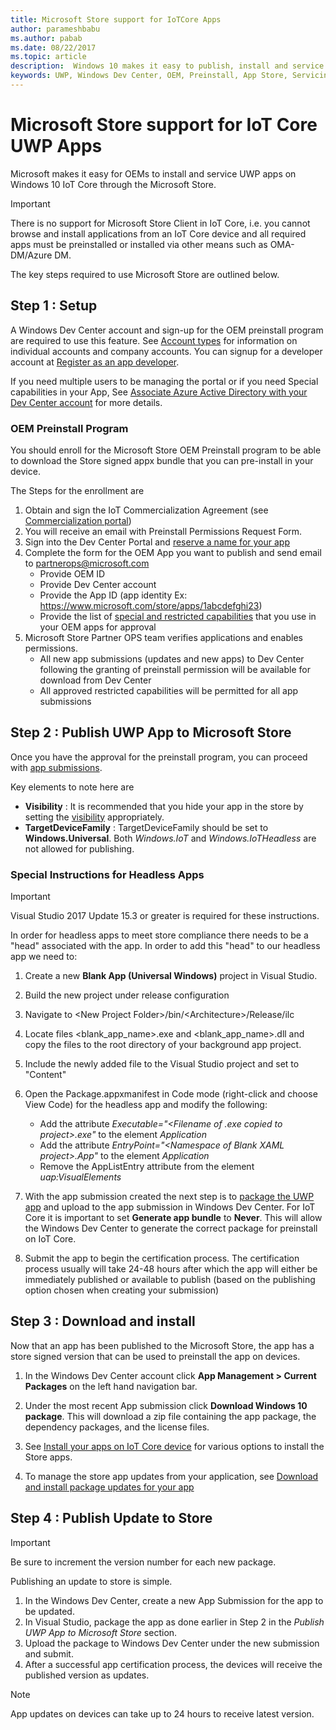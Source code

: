 ```yaml
---
title: Microsoft Store support for IoTCore Apps
author: parameshbabu
ms.author: pabab
ms.date: 08/22/2017
ms.topic: article
description:  Windows 10 makes it easy to publish, install and service apps on IoT Core using Microsoft Windows Store.
keywords: UWP, Windows Dev Center, OEM, Preinstall, App Store, Servicing
---
```


# Microsoft Store support for IoT Core UWP Apps

Microsoft makes it easy for OEMs to install and service UWP apps on Windows 10 IoT Core through the Microsoft Store. 

> [!IMPORTANT]
> There is no support for Microsoft Store Client in IoT Core, i.e. you cannot browse and install applications from an IoT Core device and all required apps must be preinstalled or installed via other means such as OMA-DM/Azure DM.

The key steps required to use Microsoft Store are outlined below.

## Step 1 : Setup 
A Windows Dev Center account and sign-up for the OEM preinstall program are required to use this feature. See [Account types](https://docs.microsoft.com/windows/uwp/publish/account-types-locations-and-fees) for information on individual accounts and company accounts. You can signup for a developer account at [Register as an app developer](https://developer.microsoft.com/en-us/store/register).

If you need multiple users to be managing the portal or if you need Special capabilities in your App,  See [Associate Azure Active Directory with your Dev Center account](https://docs.microsoft.com/windows/uwp/publish/associate-azure-ad-with-dev-center) for more details.

### OEM Preinstall Program
You should enroll for the Microsoft Store OEM Preinstall program to be able to download the Store signed appx bundle that you can pre-install in your device.

The Steps for the enrollment are
1.	Obtain and sign the IoT Commercialization Agreement (see [Commercialization portal](http://www.windowsforiotdevices.com/))
2.	You will receive an email with Preinstall Permissions Request Form.
3.	Sign into the Dev Center Portal and [reserve a name for your app](https://docs.microsoft.com/windows/uwp/publish/create-your-app-by-reserving-a-name) 
4.	Complete the form for the OEM App you want to publish and send email to partnerops@microsoft.com
    - Provide OEM ID
    - Provide Dev Center account 
    - Provide the App ID (app identity Ex: https://www.microsoft.com/store/apps/1abcdefghi23)
    - Provide the list of [special and restricted capabilities](https://docs.microsoft.com/windows/uwp/packaging/app-capability-declarations#special-and-restricted-capabilities) that you use in your OEM apps for approval
5.	Microsoft Store Partner OPS team verifies applications and enables permissions.
    - All new app submissions (updates and new apps) to Dev Center following the granting of preinstall permission will be available for download from Dev Center
    - All approved restricted capabilities will be permitted for all app submissions

## Step 2 : Publish UWP App to Microsoft Store
Once you have the approval for the preinstall program, you can proceed with [app submissions](https://docs.microsoft.com/windows/uwp/publish/app-submissions).

Key elements to note here are

- **Visibility** : It is recommended that you hide your app in the store by setting the [visibility](https://docs.microsoft.com/windows/uwp/publish/set-app-pricing-and-availability#visibility) appropriately.
- **TargetDeviceFamily** : TargetDeviceFamily should be set to **Windows.Universal**. Both *Windows.IoT* and *Windows.IoTHeadless* are not allowed for publishing.

### Special Instructions for Headless Apps 

> [!IMPORTANT]
> Visual Studio 2017 Update 15.3 or greater is required for these instructions.

In order for headless apps to meet store compliance there needs to be a "head" associated with the app. In order to add this "head" to our headless app we need to:

1. Create a new **Blank App (Universal Windows)** project in Visual Studio.
2. Build the new project under release configuration
3. Navigate to \<New Project Folder\>/bin/\<Architecture\>/Release/ilc
4. Locate files \<blank_app_name\>.exe and \<blank_app_name\>.dll and copy the files to the root directory of your background app project.
5. Include the newly added file to the Visual Studio project and set to "Content"
6. Open the Package.appxmanifest in Code mode (right-click and choose View Code) for the headless app and modify the following:  
    - Add the attribute _Executable="\<Filename of .exe copied to project\>.exe"_ to the element _Application_
    - Add the attribute _EntryPoint="\<Namespace of Blank XAML project\>.App"_ to the element _Application_
    - Remove the AppListEntry attribute from the element _uap:VisualElements_

7. With the app submission created the next step is to [package the UWP app](https://msdn.microsoft.com/en-us/windows/uwp/packaging/packaging-uwp-apps) and upload to the app submission in Windows Dev Center. For IoT Core it is important to set  **Generate app bundle** to **Never**. This will allow the Windows Dev Center to generate the correct package for preinstall on IoT Core.
8. Submit the app to begin the certification process. The certification process usually will take 24-48 hours after which the app will either be immediately published or available to publish (based on the publishing option chosen when creating your submission) 

## Step 3 : Download and install

Now that an app has been published to the Microsoft Store, the app has a store signed version that can be used to preinstall the app on devices.

1. In the Windows Dev Center account click **App Management > Current Packages** on the left hand navigation bar.
2. Under the most recent App submission click **Download Windows 10 package**. This will download a zip file containing the app package, the dependency packages, and the license files.

3. See [Install your apps on IoT Core device](../develop-your-app/AppInstaller.md) for various options to install the Store apps.

4. To manage the store app updates from your application, see [Download and install package updates for your app](https://docs.microsoft.com/en-us/windows/uwp/packaging/self-install-package-updates)

## Step 4 : Publish Update to Store

> [!IMPORTANT]
> Be sure to increment the version number for each new package.

Publishing an update to store is simple.

1. In the Windows Dev Center, create a new App Submission for the app to be updated.
2. In Visual Studio, package the app as done earlier in Step 2 in the _Publish UWP App to Microsoft Store_ section. 
3. Upload the package to Windows Dev Center under the new submission and submit.
4. After a successful app certification process, the devices will receive the published version as updates. 

> [!NOTE]
> App updates on devices can take up to 24 hours to receive latest version.
